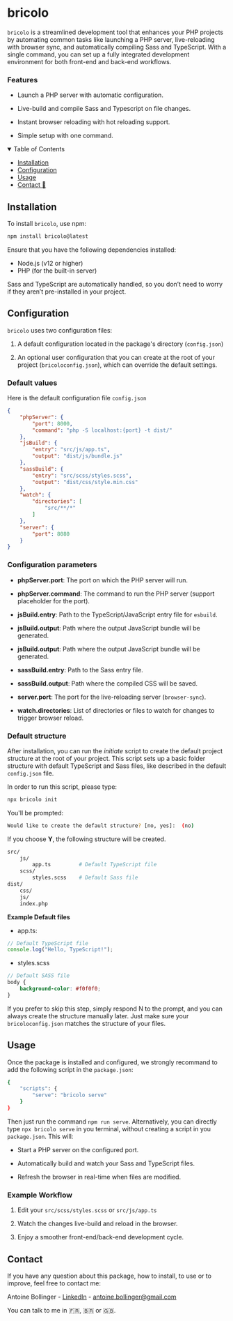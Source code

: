 # bricolo

```bricolo``` is a streamlined development tool that enhances your PHP projects by automating common tasks like launching a PHP server, live-reloading with browser sync, and automatically compiling Sass and TypeScript. With a single command, you can set up a fully integrated development environment for both front-end and back-end workflows.

### Features

- Launch a PHP server with automatic configuration.

- Live-build and compile Sass and Typescript on file changes.

- Instant browser reloading with hot reloading support.

- Simple setup with one command.


<details open="open">
    <summary>Table of Contents</summary>
    <ul>
        <li><a href="#installation">Installation</a></li>
        <li><a href="#configuration">Configuration</a></li>
        <li><a href="#usage">Usage</a></li>
        <li><a href="#contact">Contact 📧</a></li>
    </ul>
</details>

## Installation

To install ```bricolo```, use npm:

```bash
npm install bricolo@latest
``` 

Ensure that you have the following dependencies installed:

- Node.js (v12 or higher)
- PHP (for the built-in server)

Sass and TypeScript are automatically handled, so you don’t need to worry if they aren’t pre-installed in your project.

## Configuration

```bricolo``` uses two configuration files: 

1. A default configuration located in the package's directory (```config.json```)

2. An optional user configuration that you can create at the root of your project (```bricoloconfig.json```), which can override the default settings.

### Default values

Here is the default configuration file ```config.json```

```json
{
    "phpServer": {
        "port": 8000,
        "command": "php -S localhost:{port} -t dist/"
    },
    "jsBuild": {
        "entry": "src/js/app.ts",
        "output": "dist/js/bundle.js"
    },
    "sassBuild": {
        "entry": "src/scss/styles.scss",
        "output": "dist/css/style.min.css"
    },
    "watch": {
        "directories": [
            "src/**/*"
        ]
    },
    "server": {
        "port": 8080
    }
}
```

### Configuration parameters

- **phpServer.port**: The port on which the PHP server will run.

- **phpServer.command**: The command to run the PHP server (support placeholder for the port).

- **jsBuild.entry**: Path to the TypeScript/JavaScript entry file for ```esbuild```.

- **jsBuild.output**: Path where the output JavaScript bundle will be generated.

- **jsBuild.output**: Path where the output JavaScript bundle will be generated.

- **sassBuild.entry**: Path to the Sass entry file.

- **sassBuild.output**: Path where the compiled CSS will be saved.

- **server.port**: The port for the live-reloading server (```browser-sync```).

- **watch.directories**: List of directories or files to watch for changes to trigger browser reload.

### Default structure

After installation, you can run the *initiate* script to create the default project structure at the root of your project. This script sets up a basic folder structure with default TypeScript and Sass files, like described in the default ```config.json``` file.

In order to run this script, please type: 

```bash
npx bricolo init
``` 

You'll be prompted: 

```bash
Would like to create the default structure? [no, yes]:  (no)
```

If you choose **Y**, the following structure will be created. 

```bash 
src/
    js/
        app.ts         # Default TypeScript file
    scss/
        styles.scss    # Default Sass file
dist/
    css/
    js/
    index.php
```

**Example Default files**

- app.ts:
```typescript
// Default TypeScript file
console.log("Hello, TypeScript!");
```

- styles.scss
```scss
// Default SASS file
body {
    background-color: #f0f0f0;
}
```

If you prefer to skip this step, simply respond N to the prompt, and you can always create the structure manually later. Just make sure your ```bricoloconfig.json``` matches the structure of your files.

## Usage

Once the package is installed and configured, we strongly recommand to add the following script in the ```package.json```: 

```bash
{
    "scripts": {
        "serve": "bricolo serve"
    }
}
```

Then just run the command ```npm run serve```. Alternatively, you can directly type ```npx bricolo serve``` in you terminal, without creating a script in you ```package.json```. This will: 

- Start a PHP server on the configured port.

- Automatically build and watch your Sass and TypeScript files.

- Refresh the browser in real-time when files are modified.

### Example Workflow

1. Edit your ```src/scss/styles.scss``` or ```src/js/app.ts```

2. Watch the changes live-build and reload in the browser.

3. Enjoy a smoother front-end/back-end development cycle.

## Contact

If you have any question about this package, how to install, to use or to improve, feel free to contact me:

Antoine Bollinger - [LinkedIn](https://www.linkedin.com/in/antoinebollinger/) - [antoine.bollinger@gmail.com](mailto:antoine.bollinger@gmail.com)

You can talk to me in 🇫🇷, 🇧🇷 or 🇬🇧.
